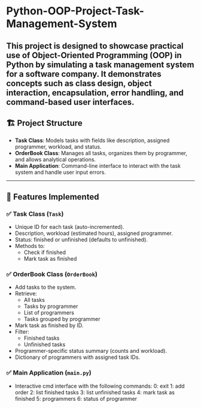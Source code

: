 # Python-OOP-Project-Task-Management-System
This project is designed to showcase practical use of **Object-Oriented Programming (OOP)** in Python by simulating a task management system for a software company. It demonstrates concepts such as class design, object interaction, encapsulation, error handling, and command-based user interfaces.
---

## 🏗️ Project Structure

- **Task Class**: Models tasks with fields like description, assigned programmer, workload, and status.
- **OrderBook Class**: Manages all tasks, organizes them by programmer, and allows analytical operations.
- **Main Application**: Command-line interface to interact with the task system and handle user input errors.

---

## 🧱 Features Implemented

### ✅ Task Class (`Task`)
- Unique ID for each task (auto-incremented).
- Description, workload (estimated hours), assigned programmer.
- Status: finished or unfinished (defaults to unfinished).
- Methods to:
  - Check if finished
  - Mark task as finished

### ✅ OrderBook Class (`OrderBook`)
- Add tasks to the system.
- Retrieve:
  - All tasks
  - Tasks by programmer
  - List of programmers
  - Tasks grouped by programmer
- Mark task as finished by ID.
- Filter:
  - Finished tasks
  - Unfinished tasks
- Programmer-specific status summary (counts and workload).
- Dictionary of programmers with assigned task IDs.

### ✅ Main Application (`main.py`)
- Interactive cmd interface with the following commands:
0: exit
1: add order
2: list finished tasks
3: list unfinished tasks
4: mark task as finished
5: programmers
6: status of programmer
